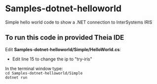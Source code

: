 # Samples-dotnet-helloworld
Simple hello world code to show a .NET connection to InterSystems IRIS

## To run this code in provided Theia IDE
  
Edit **Samples-dotnet-helloworld/Simple/HelloWorld.cs**:  

* Edit line 15 to change the ip to "try-iris"

In the terminal window type:  
    `cd Samples-dotnet-helloworld/Simple`  
    `dotnet run`  

